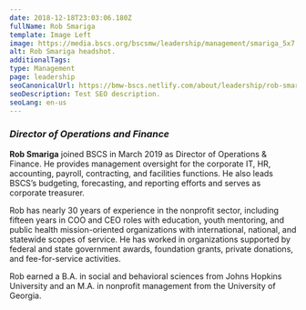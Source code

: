 ```yaml
---
date: 2018-12-18T23:03:06.180Z
fullName: Rob Smariga
template: Image Left
image: https://media.bscs.org/bscsmw/leadership/management/smariga_5x7.jpg
alt: Rob Smariga headshot.
additionalTags:
type: Management
page: leadership
seoCanonicalUrl: https://bmw-bscs.netlify.com/about/leadership/rob-smariga
seoDescription: Test SEO description.
seoLang: en-us
---
```


### *Director of Operations and Finance*

**Rob Smariga** joined BSCS in March 2019 as Director of Operations & Finance. He provides management oversight for the corporate IT, HR, accounting, payroll, contracting, and facilities functions. He also leads BSCS’s budgeting, forecasting, and reporting efforts and serves as corporate treasurer.

Rob has nearly 30 years of experience in the nonprofit sector, including fifteen years in COO and CEO roles with education, youth mentoring, and public health mission-oriented organizations with international, national, and statewide scopes of service. He has worked in organizations supported by federal and state government awards, foundation grants, private donations, and fee-for-service activities.

Rob earned a B.A. in social and behavioral sciences from Johns Hopkins University and an M.A. in nonprofit management from the University of Georgia.

